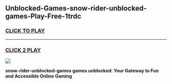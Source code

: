 
## Unblocked-Games-snow-rider-unblocked-games-Play-Free-1trdc
<h3>
<a href="https://premium76.site?title=snow-rider-unblocked-games&ref=18A1">CLICK TO PLAY</a></h3>
<hr>

<h3>
<a href="https://premium76.site?title=snow-rider-unblocked-games&ref=18A1">CLICK 2 PLAY</a>
  
</h3>

<a href="https://premium76.site?title=snow-rider-unblocked-games&ref=18A1"><img src="https://clearcache.store/games.png"></a>


**snow-rider-unblocked-games games unblocked: Your Gateway to Fun and Accessible Online Gaming**
